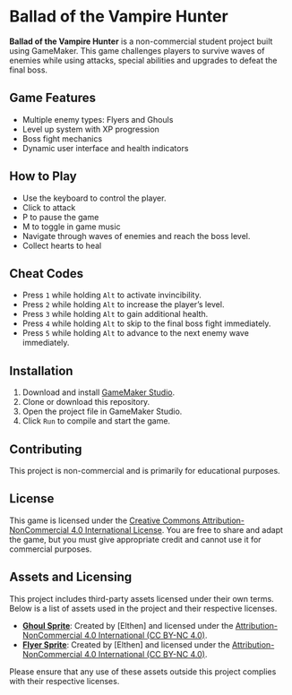 # Ballad of the Vampire Hunter

**Ballad of the Vampire Hunter** is a non-commercial student project built using GameMaker. This game challenges players to survive waves of enemies while using attacks, special abilities and upgrades to defeat the final boss.

## Game Features

- Multiple enemy types: Flyers and Ghouls
- Level up system with XP progression
- Boss fight mechanics
- Dynamic user interface and health indicators

## How to Play

- Use the keyboard to control the player.
- Click to attack
- P to pause the game
- M to toggle in game music
- Navigate through waves of enemies and reach the boss level.
- Collect hearts to heal

## Cheat Codes

- Press `1` while holding `Alt` to activate invincibility.
- Press `2` while holding `Alt` to increase the player’s level.
- Press `3` while holding `Alt` to gain additional health.
- Press `4` while holding `Alt` to skip to the final boss fight immediately.
- Press `5` while holding `Alt` to advance to the next enemy wave immediately.

## Installation

1. Download and install [GameMaker Studio](https://www.yoyogames.com/gamemaker).
2. Clone or download this repository.
3. Open the project file in GameMaker Studio.
4. Click `Run` to compile and start the game.

## Contributing

This project is non-commercial and is primarily for educational purposes.

## License

This game is licensed under the [Creative Commons Attribution-NonCommercial 4.0 International License](https://creativecommons.org/licenses/by-nc/4.0/). You are free to share and adapt the game, but you must give appropriate credit and cannot use it for commercial purposes.

## Assets and Licensing

This project includes third-party assets licensed under their own terms. Below is a list of assets used in the project and their respective licenses.

- **[Ghoul Sprite](https://elthen.itch.io/2d-pixel-art-ghoul-sprites)**: Created by [Elthen] and licensed under the [ Attribution-NonCommercial 4.0 International (CC BY-NC 4.0)](https://creativecommons.org/licenses/by-nc/4.0/).
- **[Flyer Sprite](https://elthen.itch.io/2d-pixel-art-vargouille-sprites)**: Created by [Elthen] and licensed under the [ Attribution-NonCommercial 4.0 International (CC BY-NC 4.0)](https://creativecommons.org/licenses/by-nc/4.0/).

Please ensure that any use of these assets outside this project complies with their respective licenses.
